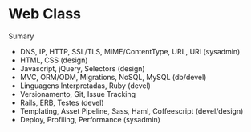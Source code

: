 # Web Class

Sumary

- DNS, IP, HTTP, SSL/TLS, MIME/ContentType, URL, URI (sysadmin)
- HTML, CSS (design)
- Javascript, jQuery, Selectors (design)
- MVC, ORM/ODM, Migrations, NoSQL, MySQL (db/devel)
- Linguagens Interpretadas, Ruby (devel)
- Versionamento, Git, Issue Tracking
- Rails, ERB, Testes (devel)
- Templating, Asset Pipeline, Sass, Haml, Coffeescript (devel/design)
- Deploy, Profiling, Performance (sysadmin)
